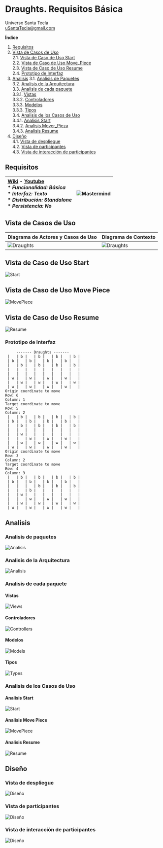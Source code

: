 # Draughts. Requisitos Básica
Universo Santa Tecla  
[uSantaTecla@gmail.com](mailto:uSantaTecla@gmail.com)

**Índice**

1. [Requisitos](#requisitos)
2. [Vista de Casos de Uso](#vista-de-casos-de-uso)  
   2.1. [Vista de Caso de Uso Start](#vista-de-caso-de-uso-start)  
   2.2. [Vista de Caso de Uso Move_Piece](#vista-de-caso-de-uso-move-piece)  
   2.3. [Vista de Caso de Uso Resume](#vista-de-caso-de-uso-resume)   
   2.4. [Prototipo de Interfaz](#prototipo-de-interfaz)  
3. [Analisis](#analisis)
   3.1. [Analisis de Paquetes](#analisis-de-paquetes)  
   3.2. [Analisis de la Arquitectura](#analisis-de-la-arquitectura)  
   3.3. [Analisis de cada paquete](#analisis-de-cada-paquete)  
   3.3.1. [Vistas](#vistas)  
   3.3.2. [Controladores](#controladores)  
   3.3.3. [Modelos](#modelos)  
   3.3.3. [Tipos](#tipos)  
   3.4. [Analisis de los Casos de Uso](#analisis-de-los-casos-de-uso)  
   3.4.1. [Analisis Start](#analisis-start)  
   3.4.2. [Analisis Mover_Pieza](#analisis-move-piece)  
   3.4.3. [Analisis Resume](#analisis-resume)
4. [Diseño](#diseo)   
   4.1. [Vista de despliegue](#vista-de-despliegue)  
   4.2. [Vista de participantes](#vista-de-participantes)  
   4.3. [Vista de interacción de participantes](#vista-de-interaccin-de-participantes)
## Requisitos

| [Wiki](https://en.wikipedia.org/wiki/Mastermind_(board_game)) - [Youtube](https://www.youtube.com/watch?v=r-7R2sCW3Ro&ab_channel=wikiHow)<br/> * _Funcionalidad: **Básica**_<br/>  * _Interfaz: **Texto**_<br/>  * _Distribución: **Standalone**_<br/>  * _Persistencia: **No**_<br/> | ![Mastermind](../docs/images/draughts.jpg) | 
| :------- | :------: |  

## Vista de Casos de Uso

| Diagrama de Actores y Casos de Uso | Diagrama de Contexto |
|---|---|
| ![Draughts](./docs/diagrams/out/requirements/usecase.svg) | ![Draughts](./docs/diagrams/out/requirements/context.svg) |  

## Vista de Caso de Uso Start
![Start](./docs/diagrams/out/requirements/initial_usecase.svg)

## Vista de Caso de Uso Move Piece
![MovePiece](./docs/diagrams/out/requirements/movePiece_usecase.svg)

## Vista de Caso de Uso Resume
![Resume](./docs/diagrams/out/requirements/resume_usecase.svg)

### Prototipo de Interfaz

```
     ------- Draughts -------
 |   | b |   | b |   | b |   | b |
 | b |   | b |   | b |   | b |   |
 |   | b |   | b |   | b |   | b |
 |   |   |   |   |   |   |   |   |
 |   |   |   |   |   |   |   |   |
 | w |   | w |   | w |   | w |   |
 |   | w |   | w |   | w |   | w |
 | w |   | w |   | w |   | w |   |
Origin coordinate to move
Row: 6
Column: 1
Target coordinate to move
Row: 5
Column: 2
 |   | b |   | b |   | b |   | b |
 | b |   | b |   | b |   | b |   |
 |   | b |   | b |   | b |   | b |
 |   |   |   |   |   |   |   |   |
 |   | w |   |   |   |   |   |   |
 |   |   | w |   | w |   | w |   |
 |   | w |   | w |   | w |   | w |
 | w |   | w |   | w |   | w |   |
Origin coordinate to move
Row: 3
Column: 2
Target coordinate to move
Row: 4
Column: 3
 |   | b |   | b |   | b |   | b |
 | b |   | b |   | b |   | b |   |
 |   |   |   | b |   | b |   | b |
 |   |   | b |   |   |   |   |   |
 |   | w |   |   |   |   |   |   |
 |   |   | w |   | w |   | w |   |
 |   | w |   | w |   | w |   | w |
 | w |   | w |   | w |   | w |   | 
```
## Analisis  

### Analisis de paquetes
![Analisis](./docs/diagrams/out/analysis_packages/analisis_arquitectura_paquetes.svg)

### Analisis de la Arquitectura
![Analisis](./docs/diagrams/out/analysis_packages/analisis_arquitectura.svg)

### Analisis de cada paquete

#### Vistas
![Views](./docs/diagrams/out/analysis_packages/analisis_arquitectura_views.svg)

#### Controladores
![Controllers](./docs/diagrams/out/analysis_packages/analisis_arquitectura_controllers.svg)

#### Modelos
![Models](./docs/diagrams/out/analysis_packages/analisis_arquitectura_models.svg)

#### Tipos
![Types](./docs/diagrams/out/analysis_packages/analisis_arquitectura_types.svg)

### Analisis de los Casos de Uso

#### Analisis Start
![Start](./docs/diagrams/out/analysis/analisis_casouso_start.svg)

#### Analisis Move Piece
![MovePiece](./docs/diagrams/out/analysis/analisis_casouso_move_piece.svg)

#### Analisis Resume
![Resume](./docs/diagrams/out/analysis/analisis_casouso_resume.svg)

## Diseño

### Vista de despliegue
![Diseño](./docs/diagrams/out/design/diseño_la_arquitectura.svg)

### Vista de participantes
![Diseño](./docs/diagrams/out/design/diseño_caso_uso.svg)

### Vista de interacción de participantes
![Diseño](./docs/diagrams/out/design/secuencia.svg)
